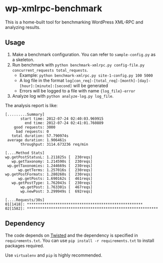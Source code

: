 # wp-xmlrpc-benchmark

This is a home-built tool for benchmarking WordPress XML-RPC and analyzing results.

## Usage

1. Make a benchmark configuration. You can refer to `sample-config.py` as a skeleton.
1. Run benchmark with `python benchmark-xmlrpc.py config-file.py concurrent_requests total_requests`.
    * Example: `python benchmark-xmlrpc.py site-1-config.py 100 5000`
    * A log file in the format `log[con_req]-[total_req]-[month]-[day]-[hour]:[minute]:[second]` will be generated
    * Errors will be logged to a file with name `{log_file}-error`
1. Analyze log with `python analyze-log.py log_file`.

The analysis report is like:

    [.........Summary]
           start time: 2012-07-24 02:40:03.969915
             end time: 2012-07-24 02:41:01.760889
        good requests: 3000
         bad requests: 0
       total duration: 57.790974s
     average duration: 1.906461s
           throughput: 3114.673236 req/min

    [....Method Stats]
    wp.getPostStatusL: 1.211825s [  230reqs]
       wp.getTaxonomy: 1.214590s [  230reqs]
     wp.getTaxonomies: 1.244669s [  230reqs]
          wp.getTerms: 1.257016s [  230reqs]
    wp.getPostFormats: 1.280260s [  230reqs]
          wp.getPosts: 1.690162s [  461reqs]
       wp.getPostType: 1.762043s [  230reqs]
           wp.getPost: 1.763301s [  467reqs]
           wp.newPost: 3.299949s [  692reqs]

    [....Requests/30s]
    01[1418]: *****************************************************
    02[1582]: ************************************************************

## Dependency

The code depends on [Twisted](http://twistedmatrix.com/) and the dependency is specified in `requirements.txt`. You can use `pip install -r requirements.txt` to install packages required.

Use `virtualenv` and `pip` is highly recommended.

